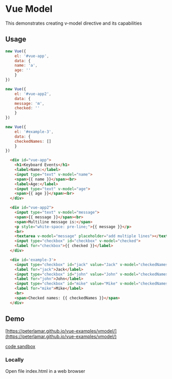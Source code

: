# Vue Model

This demonstrates creating v-model directive and its capabilities 

## Usage

```javascript
new Vue({
    el: '#vue-app',
    data: {
    name: 'a',
    age: ''
    }
})

new Vue({
    el: '#vue-app2',
    data: {
    message: 'm',
    checked: ''
    }
})

new Vue({
    el: '#example-3',
    data: {
    checkedNames: []
    }
})
```

```html
  <div id="vue-app">
    <h1>Keyboard Events</h1>
    <label>Name:</label>
    <input type="text" v-model="name">
    <span>{{ name }}</span><br>
    <label>Age:</label>
    <input type="text" v-model="age">
    <span>{{ age }}</span><br>
  </div>

  <div id="vue-app2">
    <input type="text" v-model="message">
    <span>{{ message }}</span><br>
    <span>Multiline message is:</span>
    <p style="white-space: pre-line;">{{ message }}</p>
    <br>
    <textarea v-model="message" placeholder="add multiple lines"></textarea>
    <input type="checkbox" id="checkbox" v-model="checked">
    <label for="checkbox">{{ checked }}</label>
  </div>

  <div id='example-3'>
    <input type="checkbox" id="jack" value="Jack" v-model="checkedNames">
    <label for="jack">Jack</label>
    <input type="checkbox" id="john" value="John" v-model="checkedNames">
    <label for="john">John</label>
    <input type="checkbox" id="mike" value="Mike" v-model="checkedNames">
    <label for="mike">Mike</label>
    <br>
    <span>Checked names: {{ checkedNames }}</span>
  </div>
```

## Demo

[https://peterlamar.github.io/vue-examples/vmodel/](https://peterlamar.github.io/vue-examples/vmodel/)

[code sandbox](https://codesandbox.io/s/88lv4xk3l2)

### Locally

Open file index.html in a web browser
